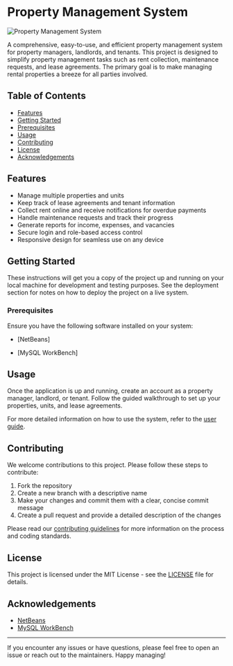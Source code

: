 # Property Management System

![Property Management System](assets/logo.png)

A comprehensive, easy-to-use, and efficient property management system for property managers, landlords, and tenants. This project is designed to simplify property management tasks such as rent collection, maintenance requests, and lease agreements. The primary goal is to make managing rental properties a breeze for all parties involved.

## Table of Contents

- [Features](#features)
- [Getting Started](#getting-started)
- [Prerequisites](#prerequisites)
- [Usage](#usage)
- [Contributing](#contributing)
- [License](#license)
- [Acknowledgements](#acknowledgements)

## Features

- Manage multiple properties and units
- Keep track of lease agreements and tenant information
- Collect rent online and receive notifications for overdue payments
- Handle maintenance requests and track their progress
- Generate reports for income, expenses, and vacancies
- Secure login and role-based access control
- Responsive design for seamless use on any device

## Getting Started

These instructions will get you a copy of the project up and running on your local machine for development and testing purposes. See the deployment section for notes on how to deploy the project on a live system.

### Prerequisites

Ensure you have the following software installed on your system:

- [NetBeans]

- [MySQL WorkBench]


## Usage

Once the application is up and running, create an account as a property manager, landlord, or tenant. Follow the guided walkthrough to set up your properties, units, and lease agreements.

For more detailed information on how to use the system, refer to the [user guide](docs/user_guide.md).

## Contributing

We welcome contributions to this project. Please follow these steps to contribute:

1. Fork the repository
2. Create a new branch with a descriptive name
3. Make your changes and commit them with a clear, concise commit message
4. Create a pull request and provide a detailed description of the changes

Please read our [contributing guidelines](CONTRIBUTING.md) for more information on the process and coding standards.

## License

This project is licensed under the MIT License - see the [LICENSE](LICENSE) file for details.

## Acknowledgements

- [NetBeans](https://netbeans.apache.org/)
- [MySQL WorkBench](https://www.mysql.com/)

---

If you encounter any issues or have questions, please feel free to open an issue or reach out to the maintainers. Happy managing!



